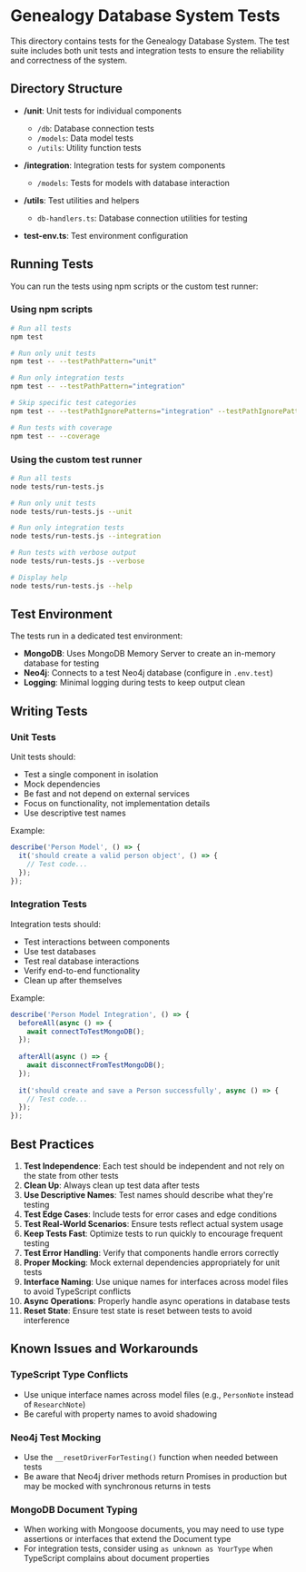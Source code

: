 # Genealogy Database System Tests

This directory contains tests for the Genealogy Database System. The test suite includes both unit tests and integration tests to ensure the reliability and correctness of the system.

## Directory Structure

- **/unit**: Unit tests for individual components
  - `/db`: Database connection tests
  - `/models`: Data model tests
  - `/utils`: Utility function tests

- **/integration**: Integration tests for system components
  - `/models`: Tests for models with database interaction

- **/utils**: Test utilities and helpers
  - `db-handlers.ts`: Database connection utilities for testing

- **test-env.ts**: Test environment configuration

## Running Tests

You can run the tests using npm scripts or the custom test runner:

### Using npm scripts

```bash
# Run all tests
npm test

# Run only unit tests
npm test -- --testPathPattern="unit"

# Run only integration tests
npm test -- --testPathPattern="integration"

# Skip specific test categories
npm test -- --testPathIgnorePatterns="integration" --testPathIgnorePatterns="logger"

# Run tests with coverage
npm test -- --coverage
```

### Using the custom test runner

```bash
# Run all tests
node tests/run-tests.js

# Run only unit tests
node tests/run-tests.js --unit

# Run only integration tests
node tests/run-tests.js --integration

# Run tests with verbose output
node tests/run-tests.js --verbose

# Display help
node tests/run-tests.js --help
```

## Test Environment

The tests run in a dedicated test environment:

- **MongoDB**: Uses MongoDB Memory Server to create an in-memory database for testing
- **Neo4j**: Connects to a test Neo4j database (configure in `.env.test`)
- **Logging**: Minimal logging during tests to keep output clean

## Writing Tests

### Unit Tests

Unit tests should:
- Test a single component in isolation
- Mock dependencies
- Be fast and not depend on external services
- Focus on functionality, not implementation details
- Use descriptive test names

Example:

```typescript
describe('Person Model', () => {
  it('should create a valid person object', () => {
    // Test code...
  });
});
```

### Integration Tests

Integration tests should:
- Test interactions between components
- Use test databases
- Test real database interactions
- Verify end-to-end functionality
- Clean up after themselves

Example:

```typescript
describe('Person Model Integration', () => {
  beforeAll(async () => {
    await connectToTestMongoDB();
  });
  
  afterAll(async () => {
    await disconnectFromTestMongoDB();
  });
  
  it('should create and save a Person successfully', async () => {
    // Test code...
  });
});
```

## Best Practices

1. **Test Independence**: Each test should be independent and not rely on the state from other tests
2. **Clean Up**: Always clean up test data after tests
3. **Use Descriptive Names**: Test names should describe what they're testing
4. **Test Edge Cases**: Include tests for error cases and edge conditions
5. **Test Real-World Scenarios**: Ensure tests reflect actual system usage
6. **Keep Tests Fast**: Optimize tests to run quickly to encourage frequent testing
7. **Test Error Handling**: Verify that components handle errors correctly
8. **Proper Mocking**: Mock external dependencies appropriately for unit tests
9. **Interface Naming**: Use unique names for interfaces across model files to avoid TypeScript conflicts
10. **Async Operations**: Properly handle async operations in database tests
11. **Reset State**: Ensure test state is reset between tests to avoid interference

## Known Issues and Workarounds

### TypeScript Type Conflicts

- Use unique interface names across model files (e.g., `PersonNote` instead of `ResearchNote`)
- Be careful with property names to avoid shadowing

### Neo4j Test Mocking

- Use the `__resetDriverForTesting()` function when needed between tests
- Be aware that Neo4j driver methods return Promises in production but may be mocked with synchronous returns in tests

### MongoDB Document Typing

- When working with Mongoose documents, you may need to use type assertions or interfaces that extend the Document type
- For integration tests, consider using `as unknown as YourType` when TypeScript complains about document properties